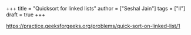 +++
title = "Quicksort for linked lists"
author = ["Seshal Jain"]
tags = ["ll"]
draft = true
+++

<https://practice.geeksforgeeks.org/problems/quick-sort-on-linked-list/1>
